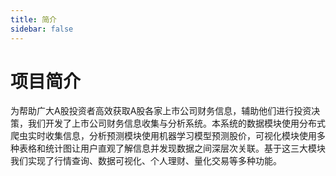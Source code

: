 ```yaml
---
title: 简介
sidebar: false
---
```

# 项目简介

为帮助广大A股投资者高效获取A股各家上市公司财务信息，辅助他们进⾏投资决策，我们开发了上市公司财务信息收集与分析系统。本系统的数据模块使用分布式爬虫实时收集信息，分析预测模块使用机器学习模型预测股价，可视化模块使用多种表格和统计图让用户直观了解信息并发现数据之间深层次关联。基于这三大模块我们实现了行情查询、数据可视化、个人理财、量化交易等多种功能。

